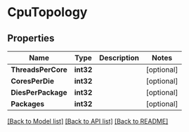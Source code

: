 # CpuTopology

## Properties

Name | Type | Description | Notes
------------ | ------------- | ------------- | -------------
**ThreadsPerCore** | **int32** |  | [optional] 
**CoresPerDie** | **int32** |  | [optional] 
**DiesPerPackage** | **int32** |  | [optional] 
**Packages** | **int32** |  | [optional] 

[[Back to Model list]](../README.md#documentation-for-models) [[Back to API list]](../README.md#documentation-for-api-endpoints) [[Back to README]](../README.md)


